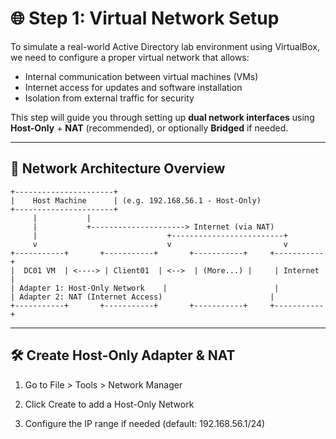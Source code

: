 # 🌐 Step 1: Virtual Network Setup

To simulate a real-world Active Directory lab environment using VirtualBox, we need to configure a proper virtual network that allows:

- Internal communication between virtual machines (VMs)  
- Internet access for updates and software installation  
- Isolation from external traffic for security  

This step will guide you through setting up **dual network interfaces** using **Host-Only** + **NAT** (recommended), or optionally **Bridged** if needed.

---

## 🧱 Network Architecture Overview

```text
+----------------------+
|    Host Machine      | (e.g. 192.168.56.1 - Host-Only)
+----------------------+
     |           |
     |           +---------------------> Internet (via NAT)
     |                             +-------------------------+
     v                             v                         v
+-----------+       +-----------+       +-----------+     +-----------+
|  DC01 VM  | <----> | Client01  | <-->  | (More...) |     | Internet  |
| Adapter 1: Host-Only Network    |                        |
| Adapter 2: NAT (Internet Access)                        |
+-----------+       +-----------+       +-----------+     +-----------+
```

---

## 🛠️ Create Host-Only Adapter & NAT

1. Go to File > Tools > Network Manager

2. Click Create to add a Host-Only Network

3. Configure the IP range if needed (default: 192.168.56.1/24)

